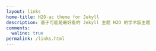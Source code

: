 ```yaml
---
layout: links
home-title: H2O-ac theme for Jekyll
description: 基于可能是最好看的 Jekyll 主题 H2O 的学术版主题
comments:
  waline: true
permalink: /links.html
---
```



